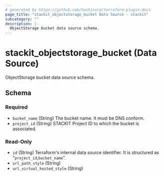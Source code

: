 ```yaml
---
# generated by https://github.com/hashicorp/terraform-plugin-docs
page_title: "stackit_objectstorage_bucket Data Source - stackit"
subcategory: ""
description: |-
  ObjectStorage bucket data source schema.
---
```


# stackit_objectstorage_bucket (Data Source)

ObjectStorage bucket data source schema.



<!-- schema generated by tfplugindocs -->
## Schema

### Required

- `bucket_name` (String) The bucket name. It must be DNS conform.
- `project_id` (String) STACKIT Project ID to which the bucket is associated.

### Read-Only

- `id` (String) Terraform's internal data source identifier. It is structured as "`project_id`,`bucket_name`".
- `url_path_style` (String)
- `url_virtual_hosted_style` (String)
